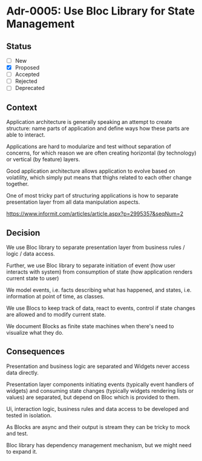 # Adr-0005: Use Bloc Library for State Management

## Status

- [ ] New
- [x] Proposed
- [ ] Accepted
- [ ] Rejected
- [ ] Deprecated

## Context

Application architecture is generally speaking an attempt to create structure:
name parts of application and define ways how these parts are able to interact. 

Applications are hard to modularize and test without separation of concerns, 
for which reason we are often creating horizontal (by technology) or vertical (by feature) layers.

Good application architecture allows application to evolve based on volatility,
which simply put means that thighs related to each other change together.

One of most tricky part of structuring applications is how to separate presentation
layer from all data manipulation aspects.

https://www.informit.com/articles/article.aspx?p=2995357&seqNum=2

## Decision

We use Bloc library to separate presentation layer from business rules / logic / data access.

Further, we use Bloc library to separate initiation of event (how user interacts with system) 
from consumption of state (how application renders current state to user)

We model events, i.e. facts describing what has happened, 
and states, i.e. information at point of time, as classes.

We use Blocs to keep track of data, react to events, control if state changes are allowed 
and to modify current state.

We document Blocks as finite state machines when there's need to visualize what they do. 

## Consequences

Presentation and business logic are separated and Widgets never access data directly.

Presentation layer components initiating events (typically event handlers of widgets) 
and consuming state changes (typically widgets rendering lists or values) are separated, 
but depend on Bloc which is provided to them.

Ui, interaction logic, business rules and data access to be developed and tested in isolation.

As Blocks are async and their output is stream they can be tricky to mock and test.

Bloc library has dependency management mechanism, but we might need to expand it.
